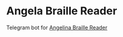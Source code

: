 # Angela Braille Reader

Telegram bot for [Angelina Braille Reader](https://github.com/IlyaOvodov/AngelinaReader)
